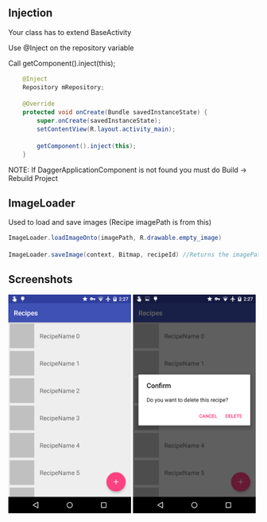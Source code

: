 ## Injection
Your class has to extend BaseActivity

Use @Inject on the repository variable

Call getComponent().inject(this);

```java
	@Inject
    Repository mRepository;

    @Override
    protected void onCreate(Bundle savedInstanceState) {
        super.onCreate(savedInstanceState);
        setContentView(R.layout.activity_main);
        
        getComponent().inject(this);
    }
```

NOTE: If DaggerApplicationComponent is not found you must do Build -> Rebuild Project

## ImageLoader

Used to load and save images (Recipe imagePath is from this)

```java
ImageLoader.loadImageOnto(imagePath, R.drawable.empty_image)

ImageLoader.saveImage(context, Bitmap, recipeId) //Returns the imagePath
```

## Screenshots
<img src="screenshots/main_page.png" width="49%" />
<img src="screenshots/dialog_delete.png" width="49%" />